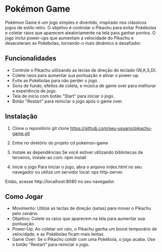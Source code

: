 
# Pokémon Game

Pokémon Game é um jogo simples e divertido, inspirado nos clássicos jogos de estilo retro. O objetivo é controlar o Pikachu para evitar Pokébolas e coletar raios que aparecem aleatoriamente na tela para ganhar pontos. O jogo inclui power-ups que aumentam a velocidade do Pikachu e desaceleram as Pokébolas, tornando-o mais dinâmico e desafiador.


## Funcionalidades

- Controle o Pikachu utilizando as teclas de direção do teclado (W,A,S,D).
- Colete raios para aumentar sua pontuação e ativar o power-up.
- Evite as Pokébolas para não perder o jogo.
- Sons de fundo, efeitos de coleta, e música de game over para melhorar a experiência de jogo.
- Tela de início com botão "Start" para iniciar o jogo.
- Botão "Restart" para reiniciar o jogo após o game over.



## Instalação
 1. Clone o repositório
 git clone https://github.com/seu-usuario/pikachu-game.git

2. Entre no diretório do projeto
cd pokemon-game

3. Instale as dependências
Se você estiver utilizando bibliotecas de terceiros, instale-as com:
npm install

4. Inicie o jogo
Para iniciar o jogo, abra o arquivo index.html no seu navegador ou utilize um servidor local:
npx http-server.

Então, acesse http://localhost:8080 no seu navegador.

## Como Jogar
- Movimento: Utilize as teclas de direção (setas) para mover o Pikachu pelo cenário.
- Objetivo: Colete os raios que aparecem na tela para aumentar sua pontuação.
- Power-Up: Ao coletar um raio, o Pikachu ganha um boost temporário de velocidade, e as Pokébolas ficam mais lentas.
- Game Over: Se o Pikachu colidir com uma Pokébola, o jogo acaba. Use o botão "Restart" para reiniciar o jogo.
